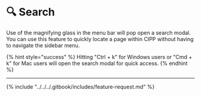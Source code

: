 # 🔍 Search

Use of the magnifying glass in the menu bar will pop open a search modal. You can use this feature to quickly locate a page within CIPP without having to navigate the sidebar menu.

{% hint style="success" %}
Hitting "Ctrl + k" for Windows users or "Cmd + k" for Mac users will open the search modal for quick access.&#x20;
{% endhint %}



***

{% include "../../../.gitbook/includes/feature-request.md" %}
